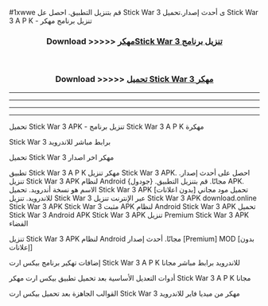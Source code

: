 #1xwwe قم بتنزيل التطبيق. احصل عل Stick War 3  ى أحدث إصدار.تحميل Stick War 3  A P K - تنزيل برنامج مهكر



<div align="center">
<h3>Download >>>>> <a href="https://ar-sites.web.app/?ar= Stick War 3 ">مهكرStick War 3  تنزيل برنامج</a></h3><br>

<h3>Download >>>>> <a href="https://ar-sites.web.app/?ar= Stick War 3 ">تحميل Stick War 3  مهكر</a></h3>
</div>


----------------------------------------------------------

----------------------------------------------------------

----------------------------------------------------------

----------------------------------------------------------


تحميل Stick War 3  APK - تنزيل برنامج Stick War 3  A P K مهكرة

Stick War 3  برابط مباشر للاندرويد

تحميل Stick War 3  مهكر اخر اصدار

تطبيق Stick War 3  A P K مهكر
تنزيل Stick War 3  APK. احصل على أحدث إصدار.
تنزيل Stick War 3  APK لنظام Android مجانًا.
قم بتنزيل التطبيق. {جودول} APK. الاسم هو نسخة أندرويد.
تحميل Stick War 3  APK [بدون اعلانات]
تحميل مود مجاني للاندرويد.
تنزيل Stick War 3  عبر الإنترنت
تنزيل Stick War 3  APK
download.online Stick War 3  APK
Stick War 3  مثبت APK لنظام Android
Stick War 3  APK
تحميل Stick War 3  Android APK
Stick War 3  APK تنزيل Premium
Stick War 3  APK الفضاء

تنزيل Stick War 3  APK لنظام Android مجانًا. أحدث إصدار [Premium] MOD [بدون إعلانات]

إضافات تهكير برنامج بيكس ارت Stick War 3  A P K للاندرويد برابط مباشر مجانا

أدوات التعديل الأساسية بعد تحميل تطبيق بيكس ارت مهكر Stick War 3  A P K مجانا

القوالب الجاهزة بعد تحميل بيكس ارت Stick War 3  مهكر من ميديا فاير للاندرويد



